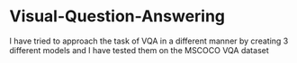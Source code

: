 # Visual-Question-Answering
I have tried to approach the task of VQA in a different manner by creating 3 different models and I have tested them on the MSCOCO VQA dataset
